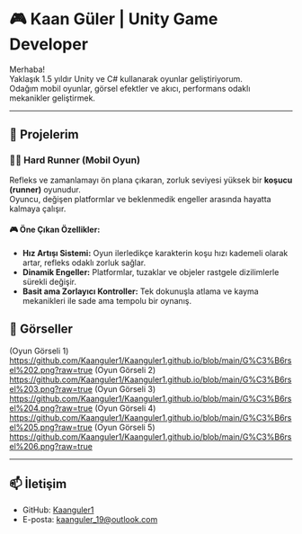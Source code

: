 # 🎮 Kaan Güler | Unity Game Developer

Merhaba!  
Yaklaşık 1.5 yıldır Unity ve C# kullanarak oyunlar geliştiriyorum.  
Odağım mobil oyunlar, görsel efektler ve akıcı, performans odaklı mekanikler geliştirmek.

---

## 🔹 Projelerim
### 🏃‍♂️ Hard Runner (Mobil Oyun)
Refleks ve zamanlamayı ön plana çıkaran, zorluk seviyesi yüksek bir **koşucu (runner)** oyunudur.  
Oyuncu, değişen platformlar ve beklenmedik engeller arasında hayatta kalmaya çalışır.  

#### 🎮 Öne Çıkan Özellikler:
- **Hız Artışı Sistemi:** Oyun ilerledikçe karakterin koşu hızı kademeli olarak artar, refleks odaklı zorluk sağlar.  
- **Dinamik Engeller:** Platformlar, tuzaklar ve objeler rastgele dizilimlerle sürekli değişir.  
- **Basit ama Zorlayıcı Kontroller:** Tek dokunuşla atlama ve kayma mekanikleri ile sade ama tempolu bir oynanış.  


## 📸 Görseller
(Oyun Görseli 1) https://github.com/Kaanguler1/Kaanguler1.github.io/blob/main/G%C3%B6rsel%202.png?raw=true
(Oyun Görseli 2) https://github.com/Kaanguler1/Kaanguler1.github.io/blob/main/G%C3%B6rsel%203.png?raw=true
(Oyun Görseli 3) https://github.com/Kaanguler1/Kaanguler1.github.io/blob/main/G%C3%B6rsel%204.png?raw=true
(Oyun Görseli 4) https://github.com/Kaanguler1/Kaanguler1.github.io/blob/main/G%C3%B6rsel%205.png?raw=true
(Oyun Görseli 5) https://github.com/Kaanguler1/Kaanguler1.github.io/blob/main/G%C3%B6rsel%206.png?raw=true

---

## 📫 İletişim
- GitHub: [Kaanguler1](https://github.com/Kaanguler1)
- E-posta: kaanguler_19@outlook.com

